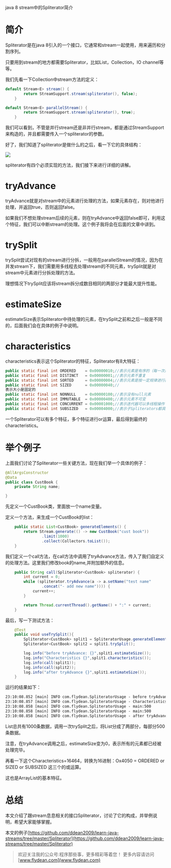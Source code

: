 java 8 stream中的Spliterator简介

# 简介

Spliterator是在java 8引入的一个接口，它通常和stream一起使用，用来遍历和分割序列。

只要用到stream的地方都需要Spliterator，比如List，Collection，IO channel等等。

我们先看一下Collection中stream方法的定义：

~~~java
default Stream<E> stream() {
        return StreamSupport.stream(spliterator(), false);
    }
~~~

~~~java
default Stream<E> parallelStream() {
        return StreamSupport.stream(spliterator(), true);
    }
~~~

我们可以看到，不管是并行stream还是非并行stream，都是通过StreamSupport来构造的，并且都需要传入一个spliterator的参数。

好了，我们知道了spliterator是做什么的之后，看一下它的具体结构：

![](https://img-blog.csdnimg.cn/20200414221557893.png)

spliterator有四个必须实现的方法，我们接下来进行详细的讲解。

# tryAdvance

tryAdvance就是对stream中的元素进行处理的方法，如果元素存在，则对他进行处理，并返回true，否则返回false。

如果我们不想处理stream后续的元素，则在tryAdvance中返回false即可，利用这个特征，我们可以中断stream的处理。这个例子我将会在后面的文章中讲到。

# trySplit

trySplit尝试对现有的stream进行分拆，一般用在parallelStream的情况，因为在并发stream下，我们需要用多线程去处理stream的不同元素，trySplit就是对stream中元素进行分拆处理的方法。

理想情况下trySplit应该将stream拆分成数目相同的两部分才能最大提升性能。

# estimateSize

estimateSize表示Spliterator中待处理的元素，在trySplit之前和之后一般是不同的，后面我们会在具体的例子中说明。

# characteristics

characteristics表示这个Spliterator的特征，Spliterator有8大特征：

~~~java
public static final int ORDERED    = 0x00000010;//表示元素是有序的（每一次遍历结果相同）
public static final int DISTINCT   = 0x00000001;//表示元素不重复
public static final int SORTED     = 0x00000004;//表示元素是按一定规律进行排列（有指定比较器）
public static final int SIZED      = 0x00000040;//
表示大小是固定的
public static final int NONNULL    = 0x00000100;//表示没有null元素
public static final int IMMUTABLE  = 0x00000400;//表示元素不可变
public static final int CONCURRENT = 0x00001000;//表示迭代器可以多线程操作
public static final int SUBSIZED   = 0x00004000;//表示子Spliterators都具有SIZED特性
~~~

一个Spliterator可以有多个特征，多个特征进行or运算，最后得到最终的characteristics。

# 举个例子

上面我们讨论了Spliterator一些关键方法，现在我们举一个具体的例子：

~~~java
@AllArgsConstructor
@Data
public class CustBook {
    private String name;

}
~~~

先定义一个CustBook类，里面放一个name变量。

定义一个方法，来生成一个CustBook的list：

~~~java
    public static List<CustBook> generateElements() {
        return Stream.generate(() -> new CustBook("cust book"))
                .limit(1000)
                .collect(Collectors.toList());
    }
~~~

我们定义一个call方法，在call方法中调用了tryAdvance方法，传入了我们自定义的处理方法。这里我们修改book的name,并附加额外的信息。

~~~java
    public String call(Spliterator<CustBook> spliterator) {
        int current = 0;
        while (spliterator.tryAdvance(a -> a.setName("test name"
                .concat("- add new name")))) {
            current++;
        }

        return Thread.currentThread().getName() + ":" + current;
    }
~~~

最后，写一下测试方法：

~~~java
    @Test
    public void useTrySplit(){
        Spliterator<CustBook> split1 = SpliteratorUsage.generateElements().spliterator();
        Spliterator<CustBook> split2 = split1.trySplit();

        log.info("before tryAdvance: {}",split1.estimateSize());
        log.info("Characteristics {}",split1.characteristics());
        log.info(call(split1));
        log.info(call(split2));
        log.info("after tryAdvance {}",split1.estimateSize());
    }
~~~

运行的结果如下：

~~~txt
23:10:08.852 [main] INFO com.flydean.SpliteratorUsage - before tryAdvance: 500
23:10:08.857 [main] INFO com.flydean.SpliteratorUsage - Characteristics 16464
23:10:08.858 [main] INFO com.flydean.SpliteratorUsage - main:500
23:10:08.858 [main] INFO com.flydean.SpliteratorUsage - main:500
23:10:08.858 [main] INFO com.flydean.SpliteratorUsage - after tryAdvance 0
~~~

List总共有1000条数据，调用一次trySplit之后，将List分成了两部分，每部分500条数据。

注意，在tryAdvance调用之后，estimateSize变为0，表示所有的元素都已经被处理完毕。

再看一下这个Characteristics=16464，转换为16进制：Ox4050 = ORDERED or SIZED or SUBSIZED 这三个的或运算。

这也是ArrayList的基本特征。

# 总结

本文介绍了跟stream息息相关的接口Spliterator，讨论了它的构成，并举例说明，希望大家能够掌握。

本文的例子[https://github.com/ddean2009/learn-java-streams/tree/master/Spliterator](https://github.com/ddean2009/learn-java-streams/tree/master/Spliterator)

> 欢迎关注我的公众号:程序那些事，更多精彩等着您！
> 更多内容请访问 [www.flydean.com](www.flydean.com)









